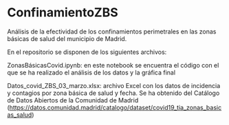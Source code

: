 # ConfinamientoZBS
Análisis de la efectividad de los confinamientos perimetrales en las zonas básicas de salud del municipio de Madrid.

En el repositorio se disponen de los siguientes archivos:

ZonasBásicasCovid.ipynb: en este notebook se encuentra el código con el que se ha realizado el análisis de los datos y la gráfica final

Datos_covid_ZBS_03_marzo.xlsx: archivo Excel con los datos de incidencia y contagios por zona básica de salud y fecha. Se ha obtenido del Catálogo de Datos Abiertos de la Comunidad de Madrid (https://datos.comunidad.madrid/catalogo/dataset/covid19_tia_zonas_basicas_salud)
